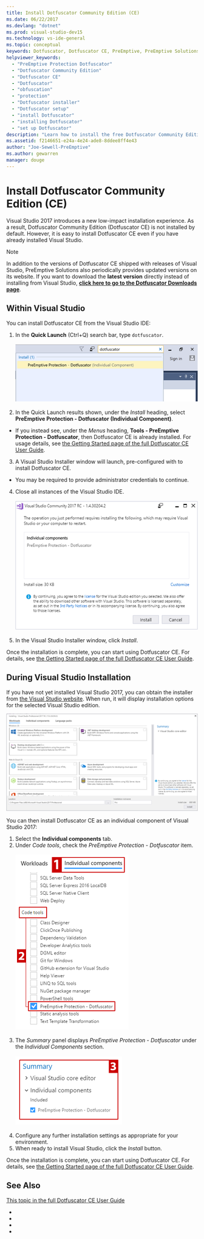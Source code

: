```yaml
---
title: Install Dotfuscator Community Edition (CE)
ms.date: 06/22/2017
ms.devlang: "dotnet"
ms.prod: visual-studio-dev15
ms.technology: vs-ide-general
ms.topic: conceptual
keywords: Dotfuscator, Dotfuscator CE, PreEmptive, PreEmptive Solutions, PreEmptive Protection, protection, community edition, obfuscation, .NET, free, Visual Studio 2017, install
helpviewer_keywords:
  - "PreEmptive Protection Dotfuscator"
  - "Dotfuscator Community Edition"
  - "Dotfuscator CE"
  - "Dotfuscator"
  - "obfuscation"
  - "protection"
  - "Dotfuscator installer"
  - "Dotfuscator setup"
  - "install Dotfuscator"
  - "installing Dotfuscator"
  - "set up Dotfuscator"
description: "Learn how to install the free Dotfuscator Community Edition included in Visual Studio 2017."
ms.assetid: f2146651-e24a-4e24-ade8-8ddee8ff4e43
author: "Joe-Sewell-PreEmptive"
ms.author: gewarren
manager: douge
---
```

# Install Dotfuscator Community Edition (CE)

Visual Studio 2017 introduces a new low-impact installation experience.
As a result, Dotfuscator Community Edition (Dotfuscator CE) is not installed by default.
However, it is easy to install Dotfuscator CE even if you have already installed Visual Studio.

> [!NOTE]
> In addition to the versions of Dotfuscator CE shipped with releases of Visual Studio,
> PreEmptive Solutions also periodically provides updated versions on its website.
> If you want to download the **latest version** directly instead of installing from Visual Studio,
> **[click here to go to the Dotfuscator Downloads page][download]**.

## Within Visual Studio

You can install Dotfuscator CE from the Visual Studio IDE:

1. In the **Quick Launch** (Ctrl+Q) search bar, type `dotfuscator`. <br/> <br/> ![](media/install_from_vs_12.png) <br/> <br/>
2. In the Quick Launch results shown, under the *Install* heading, select **PreEmptive Protection - Dotfuscator (Individual Component)**.
  * If you instead see, under the *Menus* heading, **Tools - PreEmptive Protection - Dotfuscator**, then Dotfuscator CE is already installed. For usage details, see [the Getting Started page of the full Dotfuscator CE User Guide][get-started].
3. A Visual Studio Installer window will launch, pre-configured with to install Dotfuscator CE.
  * You may be required to provide administrator credentials to continue.
4. Close all instances of the Visual Studio IDE. <br/> <br/> ![](media/install_from_vs_345.png) <br/> <br/>
5. In the Visual Studio Installer window, click *Install*.

Once the installation is complete, you can start using Dotfuscator CE. For details, see [the Getting Started page of the full Dotfuscator CE User Guide][get-started].

## During Visual Studio Installation

If you have not yet installed Visual Studio 2017, you can obtain the installer from [the Visual Studio website][2017-install].
When run, it will display installation options for the selected Visual Studio edition.

![](media/install_ui.png)

You can then install Dotfuscator CE as an individual component of Visual Studio 2017:

1. Select the **Individual components** tab.
2. Under *Code tools*, check the *PreEmptive Protection - Dotfuscator* item.<br/> <br/> ![](media/install_individually_12.png) <br/> <br/>
3. The *Summary* panel displays *PreEmptive Protection - Dotfuscator* under the *Individual Components* section. <br/> <br/> ![](media/install_individually_3.png) <br/> <br/>
4. Configure any further installation settings as appropriate for your environment.
5. When ready to install Visual Studio, click the *Install* button.

Once the installation is complete, you can start using Dotfuscator CE. For details, see [the Getting Started page of the full Dotfuscator CE User Guide][get-started].

## See Also

[This topic in the full Dotfuscator CE User Guide][full]

<!-- Copyright © 2017 PreEmptive Solutions, LLC -->

- [2017-install]: https://www.visualstudio.com/downloads/#vs-2017
- [get-started]: https://www.preemptive.com/dotfuscator/ce/docs/help/gui_getstarted.html

- [download]: https://www.preemptive.com/products/dotfuscator/downloads

- [full]: https://www.preemptive.com/dotfuscator/ce/docs/help/intro_install.html